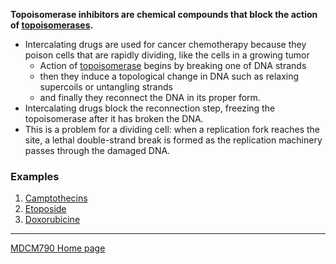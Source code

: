 
**Topoisomerase inhibitors are chemical compounds that block the action of [topoisomerases](https://en.wikipedia.org/wiki/Topoisomerase "Topoisomerase").**

* Intercalating drugs are used for cancer chemotherapy because they poison cells that are rapidly dividing, like the cells in a growing tumor
	* Action of [topoisomerase](Topoisomerase) begins by breaking one of DNA strands
	* then they induce a topological change in DNA such as relaxing supercoils or untangling strands
	* and finally they reconnect the DNA in its proper form.
* Intercalating drugs block the reconnection step, freezing the topoisomerase after it has broken the DNA.
* This is a problem for a dividing cell: when a replication fork reaches the site, a lethal double-strand break is formed as the replication machinery passes through the damaged DNA.

### Examples
1. [Camptothecins](camptothecin)
2. [Etoposide](etoposide)
3. [Doxorubicine](doxorubicine)




---

[MDCM790 Home page](mdcm790.md)
